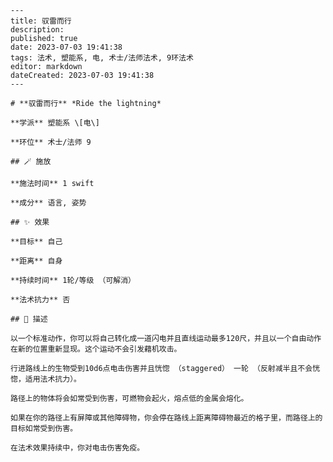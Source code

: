 
    ---
    title: 驭雷而行
    description: 
    published: true
    date: 2023-07-03 19:41:38
    tags: 法术, 塑能系, 电, 术士/法师法术, 9环法术
    editor: markdown
    dateCreated: 2023-07-03 19:41:38
    ---

    # **驭雷而行** *Ride the lightning*

    **学派** 塑能系 \[电\] 

    **环位** 术士/法师 9

    ## 🪄 施放

    **施法时间** 1 swift

    **成分** 语言, 姿势

    ## ✨ 效果 

    **目标** 自己 

    **距离** 自身  

    **持续时间** 1轮/等级 （可解消） 

    **法术抗力** 否

    ## 📖 描述

    以一个标准动作，你可以将自己转化成一道闪电并且直线运动最多120尺，并且以一个自由动作在新的位置重新显现。这个运动不会引发藉机攻击。

    行进路线上的生物受到10d6点电击伤害并且恍惚 （staggered） 一轮 （反射减半且不会恍惚，适用法术抗力）。

    路径上的物体将会如常受到伤害，可燃物会起火，熔点低的金属会熔化。

    如果在你的路径上有屏障或其他障碍物，你会停在路线上距离障碍物最近的格子里，而路径上的目标如常受到伤害。

    在法术效果持续中，你对电击伤害免疫。
    